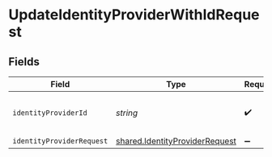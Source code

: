 # UpdateIdentityProviderWithIdRequest


## Fields

| Field                                                                            | Type                                                                             | Required                                                                         | Description                                                                      |
| -------------------------------------------------------------------------------- | -------------------------------------------------------------------------------- | -------------------------------------------------------------------------------- | -------------------------------------------------------------------------------- |
| `identityProviderId`                                                             | *string*                                                                         | :heavy_check_mark:                                                               | The Id of the identity provider to update.                                       |
| `identityProviderRequest`                                                        | [shared.IdentityProviderRequest](../../models/shared/identityproviderrequest.md) | :heavy_minus_sign:                                                               | N/A                                                                              |